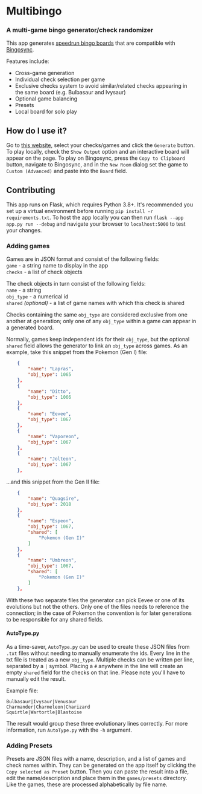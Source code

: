 # Multibingo
### A multi-game bingo generator/check randomizer

This app generates [speedrun bingo boards](https://speedruntools.com/bingo/) that are compatible with [Bingosync](https://bingosync.com/).

Features include:
* Cross-game generation
* Individual check selection per game
* Exclusive checks system to avoid similar/related checks appearing in the same board (e.g. Bulbasaur and Ivysaur)
* Optional game balancing
* Presets
* Local board for solo play

## How do I use it?
Go to [this website](https://multibingo.onrender.com/), select your checks/games and click the `Generate` button. To play locally, check the `Show Output` option and an interactive board will appear on the page. To play on Bingosync, press the `Copy to Clipboard` button, navigate to Bingosync, and in the `New Room` dialog set the game to `Custom (Advanced)` and paste into the `Board` field.

## Contributing
This app runs on Flask, which requires Python 3.8+. It's recommended you set up a virtual environment before running `pip install -r requirements.txt`. To host the app locally you can then run `flask --app app.py run --debug` and navigate your browser to `localhost:5000` to test your changes.

### Adding games
Games are in JSON format and consist of the following fields: \
`game` - a string name to display in the app \
`checks` - a list of check objects

The check objects in turn consist of the following fields: \
`name` - a string \
`obj_type` - a numerical id \
`shared` *(optional)* - a list of game names with which this check is shared

Checks containing the same `obj_type` are considered exclusive from one another at generation; only one of any `obj_type` within a game can appear in a generated board.

Normally, games keep independent ids for their `obj_type`, but the optional `shared` field allows the generator to link an `obj_type` across games. As an example, take this snippet from the Pokemon (Gen I) file:
```json
    {
        "name": "Lapras",
        "obj_type": 1065
    },
    {
        "name": "Ditto",
        "obj_type": 1066
    },
    {
        "name": "Eevee",
        "obj_type": 1067
    },
    {
        "name": "Vaporeon",
        "obj_type": 1067
    },
    {
        "name": "Jolteon",
        "obj_type": 1067
    },
``` 
...and this snippet from the Gen II file:
```json
    {
        "name": "Quagsire",
        "obj_type": 2018
    },
    {
        "name": "Espeon",
        "obj_type": 1067,
        "shared": [
            "Pokemon (Gen I)"
        ]
    },
    {
        "name": "Umbreon",
        "obj_type": 1067,
        "shared": [
            "Pokemon (Gen I)"
        ]
    },
```
With these two separate files the generator can pick Eevee or one of its evolutions but not the others. Only one of the files needs to reference the connection; in the case of Pokemon the convention is for later generations to be responsible for any shared fields.

#### AutoType.py
As a time-saver, `AutoType.py` can be used to create these JSON files from `.txt` files without needing to manually enumerate the ids. Every line in the txt file is treated as a new `obj_type`. Multiple checks can be written per line, separated by a `|` symbol. Placing a `#` anywhere in the line will create an empty `shared` field for the checks on that line. Please note you'll have to manually edit the result.

Example file:
```
Bulbasaur|Ivysaur|Venusaur
Charmander|Charmeleon|Charizard
Squirtle|Wartortle|Blastoise
```
The result would group these three evolutionary lines correctly. For more information, run `AutoType.py` with the `-h` argument.

### Adding Presets
Presets are JSON files with a name, description, and a list of games and check names within. They can be generated on the app itself by clicking the `Copy selected as Preset` button. Then you can paste the result into a file, edit the name/description and place them in the `games/presets` directory. Like the games, these are processed alphabetically by file name.